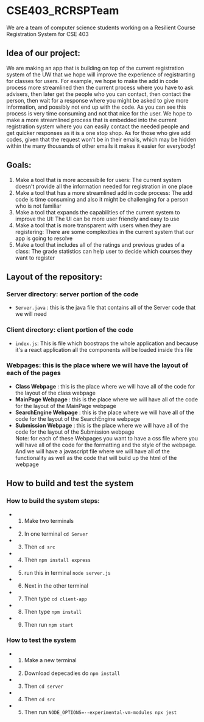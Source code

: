 # CSE403_RCRSPTeam
We are a team of computer science students working on a Resilient Course Registration System for CSE 403


## Idea of our project: 
We are making an app that is building on top of the current registration system of the UW that we hope will improve the experience of registrarting for classes for users. For example, we hope to make the add in code process more streamlined then the current process where you have to ask advisers, then later get the people who you can contact, then contact the person, then wait for a response where you might be asked to give more information, and possibly not end up with the code. As you can see this process is very time consuming and not that nice for the user. We hope to make a more streamlined process that is embedded into the current registration system where you can easily contact the needed people and get quicker responses as it is a one stop shop. As for those who give add codes, given that the request won't be in their emails, which may be hidden within the many thousands of other emails it makes it easier for everybody! 


## Goals: 
1. Make a tool that is more accessibile for users: The current system doesn't provide all the information needed for registration in one place
2. Make a tool that has a more streamlined add in code process: The add code is time consuming and also it might be challenging for a person who is not familiar
3. Make a tool that expands the capabilities of the current system to improve the UI: The UI can be more user friendly and easy to use
4. Make a tool that is more transparent with users when they are registering: There are some complexities in the current system that our app is going to resolve
5. Make a tool that includes all of the ratings and previous grades of a class: The grade statistics can help user to decide which courses they want to register


## Layout of the repository:
###    Server directory: server portion of the code 
-  `Server.java` : this is the java file that contains all of the Server code that we will need
    
###    Client directory: client portion of the code 
-  `index.js`: This is file which boostraps the whole application and because it's a react application all the components will be loaded inside this file
###    Webpages: this is the place where we will have the layout of each of the pages
-  **Class Webpage** : this is the place where we will have all of the code for the layout of the class webpage <br/>
-  **MainPage Webpage** : this is the place where we will have all of the code for the layout of the MainPage webpage <br/>
-  **SearchEngine Webpage** : this is the place where we will have all of the code for the layout of the SearchEngine webpage <br/>
-  **Submission Webpage** : this is the place where we will have all of the code for the layout of the Submission webpage <br/>
      Note: for each of these Webpages you want to have a css file where you will have all of the code for the formatting and the 
        style of the webpage. And we will have a javascript file where we will have all of the functionality as well as the code 
        that will build up the html of the webpage 


## How to build and test the system 

### How to build the system steps:
- 1. Make two terminals 
- 2. In one terminal `cd Server`
- 3. Then `cd src`
- 4. Then `npm install express`
- 5. run this in terminal `node server.js`
- 6. Next in the other terminal 
- 7. Then type `cd client-app`
- 8. Then type `npm install`
- 9. Then run `npm start`

### How to test the system 
- 1. Make a new terminal 
- 2. Download depecadies do `npm install`
- 3. Then `cd server`
- 4. Then `cd src`
- 5. Then run `NODE_OPTIONS=--experimental-vm-modules npx jest`
